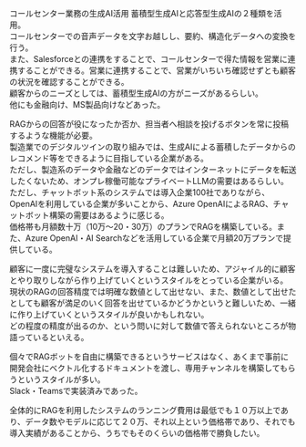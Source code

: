 コールセンター業務の生成AI活用
蓄積型生成AIと応答型生成AIの２種類を活用。  
コールセンターでの音声データを文字お越しし、要約、構造化データへの変換を行う。  
また、Salesforceとの連携をすることで、コールセンターで得た情報を営業に連携することができる。営業に連携することで、営業がいちいち確認せずとも顧客の状況を確認することができる。  
顧客からのニーズとしては、蓄積型生成AIの方がニーズがあるらしい。  
他にも金融向け、MS製品向けなどあった。  


RAGからの回答が役になったか否か、担当者へ相談を投げるボタンを常に投稿するような機能が必要。  
製造業でのデジタルツインの取り組みでは、生成AIによる蓄積したデータからのレコメンド等をできるように目指している企業がある。  
ただし、製造系のデータや金融などのデータではインターネットにデータを転送したくないため、オンプレ稼働可能なプライベートLLMの需要はあるらしい。  
ただし、チャットボット系のシステムでは導入企業100社でありながら、OpenAIを利用している企業が多いことから、Azure OpenAIによるRAG、チャットボット構築の需要はあるように感じる。  
価格帯も月額数十万（10万～20・30万）のプランでRAGを構築している。また、Azure OpenAI・AI Searchなどを活用している企業で月額20万プランで提供している。  

顧客に一度に完璧なシステムを導入することは難しいため、アジャイル的に顧客とやり取りしながら作り上げていくというスタイルをとっている企業がいる。  
現状のRAGの回答精度では明確な数値として出せない、また、数値として出せたとしても顧客が満足のいく回答を出せているかどうかというと難しいため、一緒に作り上げていくというスタイルが良いかもしれない。  
どの程度の精度が出るのか、という問いに対して数値で答えられないところが物語っているといえる。  

個々でRAGボットを自由に構築できるというサービスはなく、あくまで事前に開発会社にベクトル化するドキュメントを渡し、専用チャンネルを構築してもらうというスタイルが多い。  
Slack・Teamsで実装済みであった。  

全体的にRAGを利用したシステムのランニング費用は最低でも１０万以上であり、データ数やモデルに応じて２０万、それ以上という価格帯であり、それでも導入実績があることから、うちでもそのくらいの価格帯で勝負したい。  
